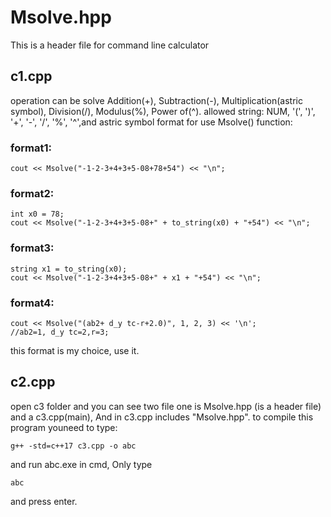 # Msolve.hpp
This is a header file for command line calculator
## c1.cpp
operation can be solve Addition(+), Subtraction(-), Multiplication(astric symbol), Division(/), Modulus(%), Power of(^).
allowed string: NUM, '(', ')', '+', '-', '/', '%', '^',and astric symbol
format for use Msolve() function:
### format1:
    cout << Msolve("-1-2-3+4+3+5-08+78+54") << "\n";
### format2:
    int x0 = 78;
    cout << Msolve("-1-2-3+4+3+5-08+" + to_string(x0) + "+54") << "\n";
### format3:
    string x1 = to_string(x0);
    cout << Msolve("-1-2-3+4+3+5-08+" + x1 + "+54") << "\n";
### format4:
    cout << Msolve("(ab2+ d_y tc-r+2.0)", 1, 2, 3) << '\n';
    //ab2=1, d_y tc=2,r=3;
this format is my choice, use it.

## c2.cpp
open c3 folder and you can see two file one is Msolve.hpp (is a header file) and a c3.cpp(main), And in c3.cpp includes "Msolve.hpp".
to compile this program youneed to type:
    
    g++ -std=c++17 c3.cpp -o abc
and run abc.exe in cmd, Only type

    abc
and press enter.
